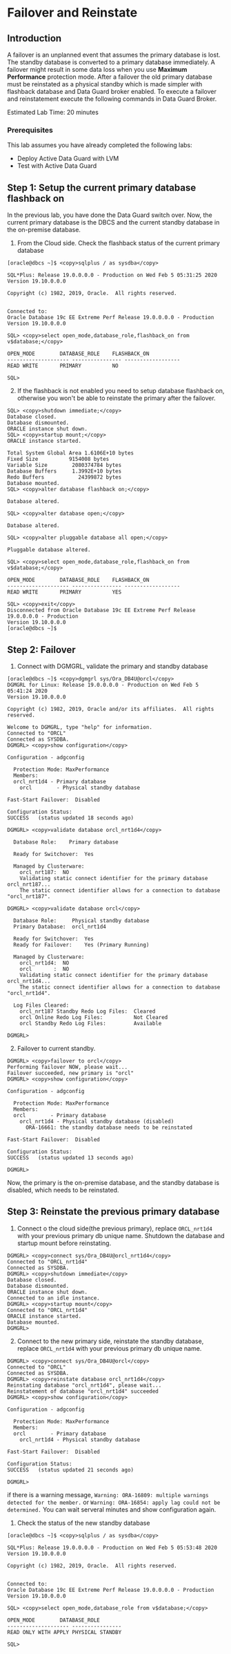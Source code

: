 # Failover and Reinstate

## Introduction

A failover is an unplanned event that assumes the primary database is lost. The standby database is converted to a primary database immediately. A failover might result in some data loss when you use **Maximum Performance** protection mode. After a failover the old primary database must be reinstated as a physical standby which is made simpler with flashback database and Data Guard broker enabled. To execute a failover and reinstatement execute the following commands in Data Guard Broker. 

Estimated Lab Time: 20 minutes

### Prerequisites

This lab assumes you have already completed the following labs:

- Deploy Active Data Guard with LVM
- Test with Active Data Guard

## **Step 1:** Setup the current primary database flashback on

In the previous lab, you have done the Data Guard switch over. Now, the current primary database is the DBCS and the current standby database in the on-premise database.

1. From the Cloud side. Check the flashback status of the current primary database

```
[oracle@dbcs ~]$ <copy>sqlplus / as sysdba</copy>

SQL*Plus: Release 19.0.0.0.0 - Production on Wed Feb 5 05:31:25 2020
Version 19.10.0.0.0

Copyright (c) 1982, 2019, Oracle.  All rights reserved.


Connected to:
Oracle Database 19c EE Extreme Perf Release 19.0.0.0.0 - Production
Version 19.10.0.0.0

SQL> <copy>select open_mode,database_role,flashback_on from v$database;</copy>

OPEN_MODE	     DATABASE_ROLE    FLASHBACK_ON
-------------------- ---------------- ------------------
READ WRITE	     PRIMARY	      NO

SQL> 
```

2. If the flashback is not enabled you need to setup database flashback on, otherwise you won't be able to reinstate the primary after the failover.

```
SQL> <copy>shutdown immediate;</copy>
Database closed.
Database dismounted.
ORACLE instance shut down.
SQL> <copy>startup mount;</copy>
ORACLE instance started.

Total System Global Area 1.6106E+10 bytes
Fixed Size		    9154008 bytes
Variable Size		 2080374784 bytes
Database Buffers	 1.3992E+10 bytes
Redo Buffers		   24399872 bytes
Database mounted.
SQL> <copy>alter database flashback on;</copy>

Database altered.

SQL> <copy>alter database open;</copy>

Database altered.

SQL> <copy>alter pluggable database all open;</copy>

Pluggable database altered.

SQL> <copy>select open_mode,database_role,flashback_on from v$database;</copy>

OPEN_MODE	     DATABASE_ROLE    FLASHBACK_ON
-------------------- ---------------- ------------------
READ WRITE	     PRIMARY	      YES

SQL> <copy>exit</copy>
Disconnected from Oracle Database 19c EE Extreme Perf Release 19.0.0.0.0 - Production
Version 19.10.0.0.0
[oracle@dbcs ~]$ 
```

## **Step 2:** Failover

1. Connect with DGMGRL, validate the primary and standby database

```
[oracle@dbcs ~]$ <copy>dgmgrl sys/Ora_DB4U@orcl</copy>
DGMGRL for Linux: Release 19.0.0.0.0 - Production on Wed Feb 5 05:41:24 2020
Version 19.10.0.0.0

Copyright (c) 1982, 2019, Oracle and/or its affiliates.  All rights reserved.

Welcome to DGMGRL, type "help" for information.
Connected to "ORCL"
Connected as SYSDBA.
DGMGRL> <copy>show configuration</copy>

Configuration - adgconfig

  Protection Mode: MaxPerformance
  Members:
  orcl_nrt1d4 - Primary database
    orcl        - Physical standby database 

Fast-Start Failover:  Disabled

Configuration Status:
SUCCESS   (status updated 18 seconds ago)

DGMGRL> <copy>validate database orcl_nrt1d4</copy>

  Database Role:    Primary database

  Ready for Switchover:  Yes

  Managed by Clusterware:
    orcl_nrt187:  NO             
    Validating static connect identifier for the primary database orcl_nrt187...
    The static connect identifier allows for a connection to database "orcl_nrt187".

DGMGRL> <copy>validate database orcl</copy>

  Database Role:     Physical standby database
  Primary Database:  orcl_nrt1d4

  Ready for Switchover:  Yes
  Ready for Failover:    Yes (Primary Running)

  Managed by Clusterware:
    orcl_nrt1d4:  NO             
    orcl       :  NO             
    Validating static connect identifier for the primary database orcl_nrt1d4...
    The static connect identifier allows for a connection to database "orcl_nrt1d4".

  Log Files Cleared:
    orcl_nrt187 Standby Redo Log Files:  Cleared
    orcl Online Redo Log Files:          Not Cleared
    orcl Standby Redo Log Files:         Available

DGMGRL>  
```

2. Failover to current standby.

```
DGMGRL> <copy>failover to orcl</copy>
Performing failover NOW, please wait...
Failover succeeded, new primary is "orcl"
DGMGRL> <copy>show configuration</copy>

Configuration - adgconfig

  Protection Mode: MaxPerformance
  Members:
  orcl        - Primary database
    orcl_nrt1d4 - Physical standby database (disabled)
      ORA-16661: the standby database needs to be reinstated

Fast-Start Failover:  Disabled

Configuration Status:
SUCCESS   (status updated 13 seconds ago)

DGMGRL> 
```

Now, the primary is the on-premise database, and the standby database is disabled, which needs to be reinstated.

## **Step 3:** Reinstate the previous primary database

1. Connect o the cloud side(the previous primary), replace `ORCL_nrt1d4` with your previous primary db unique name. Shutdown the database and startup mount before reinstating. 

```
DGMGRL> <copy>connect sys/Ora_DB4U@orcl_nrt1d4</copy>
Connected to "ORCL_nrt1d4"
Connected as SYSDBA.
DGMGRL> <copy>shutdown immediate</copy>
Database closed.
Database dismounted.
ORACLE instance shut down.
Connected to an idle instance.
DGMGRL> <copy>startup mount</copy>
Connected to "ORCL_nrt1d4"
ORACLE instance started.
Database mounted.
DGMGRL>  
```

2. Connect to the new primary side, reinstate the standby database, replace `ORCL_nrt1d4` with your previous primary db unique name.

```
DGMGRL> <copy>connect sys/Ora_DB4U@orcl</copy>
Connected to "ORCL"
Connected as SYSDBA.
DGMGRL> <copy>reinstate database orcl_nrt1d4</copy>
Reinstating database "orcl_nrt1d4", please wait...
Reinstatement of database "orcl_nrt1d4" succeeded
DGMGRL> <copy>show configuration</copy>

Configuration - adgconfig

  Protection Mode: MaxPerformance
  Members:
  orcl        - Primary database
    orcl_nrt1d4 - Physical standby database 

Fast-Start Failover:  Disabled

Configuration Status:
SUCCESS   (status updated 21 seconds ago)

DGMGRL> 
```

if there is a warning message, `Warning: ORA-16809: multiple warnings detected for the member.` or `Warning: ORA-16854: apply lag could not be determined.` You can wait serveral minutes and show configuration again.

1. Check the status of the new standby database

```
[oracle@dbcs ~]$ <copy>sqlplus / as sysdba</copy>

SQL*Plus: Release 19.0.0.0.0 - Production on Wed Feb 5 05:53:48 2020
Version 19.10.0.0.0

Copyright (c) 1982, 2019, Oracle.  All rights reserved.


Connected to:
Oracle Database 19c EE Extreme Perf Release 19.0.0.0.0 - Production
Version 19.10.0.0.0

SQL> <copy>select open_mode,database_role from v$database;</copy>

OPEN_MODE	     DATABASE_ROLE
-------------------- ----------------
READ ONLY WITH APPLY PHYSICAL STANDBY

SQL> 
```

